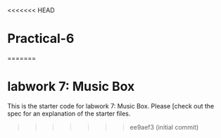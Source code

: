 <<<<<<< HEAD
# Practical-6
=======
# labwork 7: Music Box

This is the starter code for labwork 7: Music Box. Please [check out the spec for an explanation of the starter files.
>>>>>>> ee9aef3 (initial commit)
